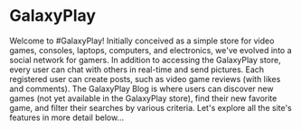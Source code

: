 # GalaxyPlay
Welcome to #GalaxyPlay! Initially conceived as a simple store for video games, consoles, laptops, computers, and electronics, we've evolved into a social network for gamers. In addition to accessing the GalaxyPlay store, every user can chat with others in real-time and send pictures. Each registered user can create posts, such as video game reviews (with likes and comments). The GalaxyPlay Blog is where users can discover new games (not yet available in the GalaxyPlay store), find their new favorite game, and filter their searches by various criteria. Let's explore all the site's features in more detail below...
